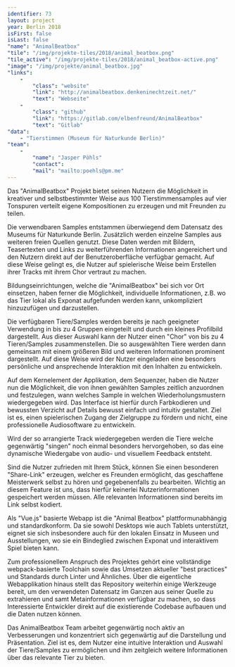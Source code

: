 ```yaml
---
identifier: 73
layout: project
year: Berlin 2018
isFirst: false
isLast: false
"name": "AnimalBeatbox"
"tile": "/img/projekte-tiles/2018/animal_beatbox.png"
"tile_active": "/img/projekte-tiles/2018/animal_beatbox-active.png"
"image": "/img/projekte/animal_beatbox.jpg"
"links":
    -
        "class": "website"
        "link": "http://animalbeatbox.denkeninechtzeit.net/"
        "text": "Webseite"
    -
        "class": "github"
        "link": "https://gitlab.com/elbenfreund/AnimalBeatbox"
        "text": "Gitlab"
"data":
    - "Tierstimmen (Museum für Naturkunde Berlin)"
"team":
    -
        "name": "Jasper Pöhls"
        "contact":
        "mail": "mailto:poehls@pm.me" 
---
```

Das "AnimalBeatbox" Projekt bietet seinen Nutzern die Möglichkeit in kreativer und selbstbestimmter Weise aus 100 Tierstimmensamples auf vier Tonspuren verteilt eigene Kompositionen zu erzeugen und mit Freunden zu teilen.

Die verwendbaren Samples entstammen überwiegend dem Datensatz des Museums für Naturkunde Berlin. Zusätzlich werden einzelne Samples aus weiteren freien Quellen genutzt. Diese Daten werden mit Bildern, Teasertexten und Links zu weiterführenden Informationen angereichert und den Nutzern direkt auf der Benutzeroberfläche verfügbar gemacht. Auf diese Weise gelingt es, die Nutzer auf spielerische Weise beim Erstellen ihrer Tracks mit ihrem Chor vertraut zu machen.

Bildungseinrichtungen, welche die "AnimalBeatbox" bei sich vor Ort einsetzen, haben ferner die Möglichkeit, individuelle Informationen, z.B. wo das Tier lokal als Exponat aufgefunden werden kann, unkompliziert hinzuzufügen und darzustellen.

Die verfügbaren Tiere/Samples werden bereits je nach geeigneter Verwendung in bis zu 4 Gruppen eingeteilt und durch ein kleines Profilbild dargestellt. Aus dieser Auswahl kann der Nutzer einen "Chor" von bis zu 4 Tieren/Samples zusammenstellen. Die so ausgewählten Tiere werden dann gemeinsam mit einem größeren Bild und weiteren Informationen prominent dargestellt. Auf diese Weise wird der Nutzer eingeladen eine besonders persönliche und ansprechende Interaktion mit den Inhalten zu entwickeln.

Auf dem Kernelement der Applikation, dem Sequenzer, haben die Nutzer nun die Möglichkeit, die von ihnen gewählten Samples zeitlich anzuordnen und festzulegen, wann welches Sample in welchen Wiederholungsmustern wiedergegeben wird. Das Interface ist hierfür durch Farbkodieren und bewussten Verzicht auf Details bewusst einfach und intuitiv gestaltet. Ziel ist es, einen spielerischen Zugang der Zielgruppe zu fördern und nicht, eine professionelle Audiosoftware zu entwickeln.

Wird der so arrangierte Track wiedergegeben werden die Tiere welche gegenwärtig "singen" noch einmal besonders hervorgehoben, so das eine dynamische Wiedergabe von audio- und visuellem Feedback entsteht.

Sind die Nutzer zufrieden mit Ihrem Stück, können Sie einen besonderen "Share-Link" erzeugen, welcher es Freunden ermöglicht, das geschaffene Meisterwerk selbst zu hören und gegebenenfalls zu bearbeiten. Wichtig an diesem Feature ist uns, dass hierfür keinerlei Nutzerinformationen gespeichert werden müssen. Alle relevanten Informationen sind bereits im Link selbst kodiert.

Als "Vue.js" basierte Webapp ist die "Animal Beatbox" plattformunabhängig und standardkonform. Da sie sowohl Desktops wie auch Tablets unterstützt, eignet sie sich insbesondere auch für den lokalen Einsatz in Museen und Ausstellungen, wo sie ein Bindeglied zwischen Exponat und interaktivem Spiel bieten kann.

Zum professionellem Anspruch des Projektes gehört eine vollständige webpack-basierte Toolchain sowie das Umsetzen aktueller "best practices" und Standards durch Linter und Ähnliches. Über die eigentliche Webapplikation hinaus stellt das Repository weiterhin einige Werkzeuge bereit, um den verwendeten Datensatz im Ganzen aus seiner Quelle zu extrahieren und samt Metainformationen verfügbar zu machen, so dass Interessierte Entwickler direkt auf die existierende Codebase aufbauen und die Daten nutzen können.

Das AnimalBeatbox Team arbeitet gegenwärtig noch aktiv an Verbesserungen und konzentriert sich gegenwärtig auf die Darstellung und Präsentation. Ziel ist es, dem Nutzer eine intuitive Interaktion und Auswahl der Tiere/Samples zu ermöglichen und ihm zeitgleich weitere Informationen über das relevante Tier zu bieten.
